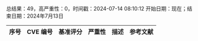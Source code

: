 总结果：49，高严重性：0，时间戳：2024-07-14 08:10:12
开始日期：现在；结束日期：2024年7月13日

| 序号 | CVE 编号 | 基准评分 | 严重性 | 描述 | 参考文献 |
|-----|--------|------------|----------|-------------|------------|
